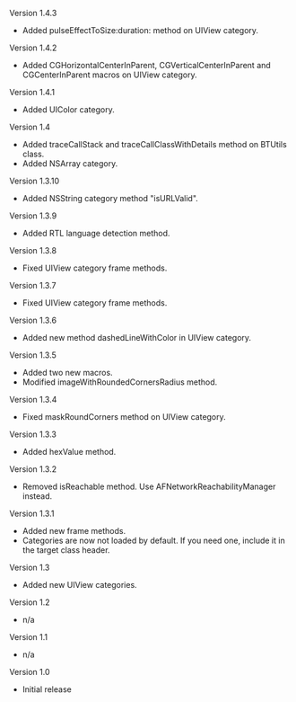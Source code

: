 Version 1.4.3
- Added pulseEffectToSize:duration: method on UIView category.

Version 1.4.2
- Added CGHorizontalCenterInParent, CGVerticalCenterInParent and CGCenterInParent macros on UIView category.

Version 1.4.1
- Added UIColor category.

Version 1.4
- Added traceCallStack and traceCallClassWithDetails method on BTUtils class.
- Added NSArray category.

Version 1.3.10
- Added NSString category method "isURLValid".

Version 1.3.9
- Added RTL language detection method.

Version 1.3.8
- Fixed UIView category frame methods.

Version 1.3.7
- Fixed UIView category frame methods.

Version 1.3.6
- Added new method dashedLineWithColor in UIView category.

Version 1.3.5
- Added two new macros.
- Modified imageWithRoundedCornersRadius method.

Version 1.3.4
- Fixed maskRoundCorners method on UIView category.

Version 1.3.3
- Added hexValue method.

Version 1.3.2
- Removed isReachable method. Use AFNetworkReachabilityManager instead.

Version 1.3.1
- Added new frame methods.
- Categories are now not loaded by default. If you need one, include it in the target class header.

Version 1.3
- Added new UIView categories.

Version 1.2
- n/a

Version 1.1
- n/a

Version 1.0
- Initial release
